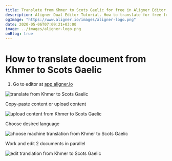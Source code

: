 ```yaml
---
title: Translate from Khmer to Scots Gaelic for free in Aligner Editor
description: Aligner Dual Editor Tutorial. How to translate for free from Khmer to Scots Gaelic. Aligner is multilingual document management platform. 
ogImage: "https://www.aligner.io/images/aligner-logo.png"
date: 2020-05-06T07:09:21+03:00
image: ../images/aligner-logo.png
onBlog: true
---
```


# How to translate document from Khmer to Scots Gaelic

1. Go to editor at [app.aligner.io](https://app.aligner.io "Aligner App web page")

![translate from Khmer to Scots Gaelic](../aligner-blank-editor.png "translate from Khmer to Scots Gaelic")

Copy-paste content or upload content

![upload content from Khmer to Scots Gaelic](../aligner-uploaded-document.png "upload content from Khmer to Scots Gaelic")

Choose desired language

![choose machine translation from Khmer to Scots Gaelic](../aligner-language-dropdown.png "choose machine translation from Khmer to Scots Gaelic")

Work and edit 2 documents in parallel

![edit translation from Khmer to Scots Gaelic](../aligner-double-sitded-editor.png "edit translation from Khmer to Scots Gaelic")


